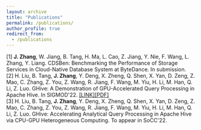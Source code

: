 ```yaml
---
layout: archive
title: "Publications"
permalink: /publications/
author_profile: true
redirect_from:
  - /publications
---
```


<!-- {% if author.googlescholar %}
  You can also find my articles on <u><a href="{{author.googlescholar}}">my Google Scholar profile</a>.</u>
{% endif %}

{% include base_path %}

{% for post in site.publications reversed %}
  {% include archive-single.html %}
{% endfor %} -->

[1] **J. Zhang**, W. Jiang, B. Tang, H. Ma, L. Cao, Z. Jiang, Y. Nie, F. Wang, L. Zhang, Y. Liang. CDSBen: Benchmarking the Performance of Storage Services in Cloud-Native Database System at ByteDance. In submission.\
[2] H. Liu, B. Tang, **J. Zhang**, Y. Deng, X. Zheng, Q. Shen, X. Yan, D. Zeng, Z. Mao, C. Zhang, Z. You, Z. Wang, R. Jiang, F. Wang, M. Yiu, H. Li, M. Han, Q. Li, Z. Luo. GHive: A Demonstration of GPU-Accelerated Query Processing in Apache Hive. In SIGMOD'22. [[LINK]](https://dl.acm.org/doi/abs/10.1145/3514221.3520166)[[PDF]](/files/SIGMOD22GHive_Demo.pdf)\
[3] H. Liu, B. Tang, **J. Zhang**, Y. Deng, X. Zheng, Q. Shen, X. Yan, D. Zeng, Z. Mao, C. Zhang, Z. You, Z. Wang, R. Jiang, F. Wang, M. Yiu, H. Li, M. Han, Q. Li, Z. Luo. GHive: Accelerating Analytical Query Processing in Apache Hive via CPU-GPU Heterogeneous Computing. To appear in SoCC'22.